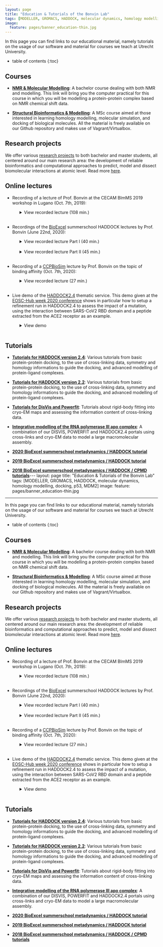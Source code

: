 ```yaml
---
layout: page
title: "Education & Tutorials of the Bonvin Lab"
tags: [MODELLER, GROMACS, HADDOCK, molecular dynamics, homology modelling, docking, p53, MDM2]
image:
  feature: pages/banner_education-thin.jpg
---
```

In this page you can find links to our educational material, namely tutorials on the usage of our software and material for courses we teach at Utrecht University.

* table of contents
{:toc}


## Courses

* [**NMR & Molecular Modelling**](/education/NMRMolmod/): A bachelor course dealing with both NMR and modelling. This link will bring you the computer practical for this course in which you will be modelling a protein-protein complex based on NMR chemical shift data.

* [**Structural Bioinformatics & Modelling**](/education/molmod/): A MSc course aimed at those interested in learning homology modelling, molecular simulation, and docking of biological molecules. All the material is freely available on our Github repository and makes use of Vagrant/Virtualbox.


## Research projects

We offer various [research projects](/education/research-projects/) to both bachelor and master students, all centered around our main research area: the development of reliable bioinformatics and computational approaches to predict, model and dissect biomolecular interactions at atomic level. Read more [here](/education/research-projects/).

<!--
## Conferences and workshops

* [Fall meeting of the Netherlands Society for Biomolecular Modelling - November 2016](/news/NSBM-fall-meeting)

* [INSTRUCT practical course: Advanced methods for the integration of diverse structural data with NMR data - April 2016](/education/INSTRUCT-practical-course/)
-->

## Online lectures

* Recording of a lecture of Prof. Bonvin at the CECAM BImMS 2019 workshop in Lugano (Oct. 7th, 2019):

  <ul>
  <details>
  <summary>View recorded lecture (108 min.)
  </summary>
   <iframe width="560" height="315" src="https://www.youtube.com/embed/KUbEwGv21n8" frameborder="0" allow="accelerometer; autoplay; encrypted-media; gyroscope; picture-in-picture" allowfullscreen></iframe>
  </details>
  <br>
  </ul>
  
* Recordings of the [BioExcel](https://www.bioexcel.eu) summerschool HADDOCK lectures by Prof. Bonvin (June 22nd, 2020):

  <ul>
  <details>
  <summary>View recorded lecture Part I (40 min.)
  </summary>
   <iframe width="560" height="315" src="https://www.youtube.com/embed/AULTBI3BqRY" frameborder="0" allow="accelerometer; autoplay; clipboard-write; encrypted-media; gyroscope; picture-in-picture" allowfullscreen></iframe>
  </details>
  <br>
  <details>
  <summary>View recorded lecture Part II (45 min.)
  </summary>
   <iframe width="560" height="315" src="https://www.youtube.com/embed/yXKZusQKYOM" frameborder="0" allow="accelerometer; autoplay; clipboard-write; encrypted-media; gyroscope; picture-in-picture" allowfullscreen></iframe>
  </details>
  <br>
  </ul>
  
* Recording of a [CCPBioSim](https://www.ccpbiosim.ac.uk/events/workshop-course-material/eventdetail/127/-/training-week-2020) lecture by Prof. Bonvin on the topic of binding affinity (Oct. 7th, 2020):

  <ul>
  <details>
  <summary>View recorded lecture (27 min.)
  </summary>
   <iframe width="560" height="315" src="https://www.youtube.com/embed/wHb63DC59Ns" frameborder="0" allow="accelerometer; autoplay; clipboard-write; encrypted-media; gyroscope; picture-in-picture" allowfullscreen></iframe>
  </details>
  <br>
  </ul>
  
* Live demo of the [HADDOCK2.4](https://wenmr.science.uu.nl/haddock2.4) thematic service. This demo given at the [EOSC-Hub week 2020 conference](https://www.eosc-hub.eu/events/eosc-hub-week-2020-goes-virtual) shows in particular how to setup a refinement run in HADDOCK2.4 to assess the impact of a mutation, using the interaction between SARS-CoV2 RBD domain and a peptide extracted from the ACE2 receptor as an example.

  <ul>
  <details>
  <summary>View demo
  </summary>
   <iframe width="560" height="315" src="https://www.youtube.com/embed/0uf-o4p1cH4" frameborder="0" allow="accelerometer; autoplay; encrypted-media; gyroscope; picture-in-picture" allowfullscreen></iframe>
  </details>
  <br>
  </ul>

## Tutorials

* [**Tutorials for HADDOCK version 2.4**](/education/HADDOCK24): Various tutorials from basic protein-protein docking, to the use of cross-linking data, symmetry and homology informations to guide the docking, and advanced modelling of protein-ligand complexes.

* [**Tutorials for HADDOCK version 2.2**](/education/HADDOCK):  Various tutorials from basic protein-protein docking, to the use of cross-linking data, symmetry and homology informations to guide the docking, and advanced modelling of protein-ligand complexes.

* [**Tutorials for DisVis and Powerfit**](/education/Others): Tutorials about rigid-body fitting into cryo-EM maps and assessing the information content of cross-linking data.

* [**Integrative modelling of the RNA polymerase III apo complex**](/education/HADDOCK24/RNA-Pol-III): A combination of our DISVIS, POWERFIT and HADDOCK2.4 portals using cross-links and cryo-EM data to model a large macromolecular assembly.

* [**2020 BioExcel summerschool metadynamics / HADDOCK tutorial**](/education/biomolecular-simulations-2020)

* [**2019 BioExcel summerschool metadynamics / HADDOCK tutorial**](/education/biomolecular-simulations-2019)

* [**2018 BioExcel summerschool metadynamics / HADDOCK / CPMD tutorials**](/education/biomolecular-simulations-2018)---
layout: page
title: "Education & Tutorials of the Bonvin Lab"
tags: [MODELLER, GROMACS, HADDOCK, molecular dynamics, homology modelling, docking, p53, MDM2]
image:
  feature: pages/banner_education-thin.jpg
---
In this page you can find links to our educational material, namely tutorials on the usage of our software and material for courses we teach at Utrecht University.

* table of contents
{:toc}


## Courses

* [**NMR & Molecular Modelling**](/education/NMRMolmod/): A bachelor course dealing with both NMR and modelling. This link will bring you the computer practical for this course in which you will be modelling a protein-protein complex based on NMR chemical shift data.

* [**Structural Bioinformatics & Modelling**](/education/molmod/): A MSc course aimed at those interested in learning homology modelling, molecular simulation, and docking of biological molecules. All the material is freely available on our Github repository and makes use of Vagrant/Virtualbox.


## Research projects

We offer various [research projects](/education/research-projects/) to both bachelor and master students, all centered around our main research area: the development of reliable bioinformatics and computational approaches to predict, model and dissect biomolecular interactions at atomic level. Read more [here](/education/research-projects/).

<!--
## Conferences and workshops

* [Fall meeting of the Netherlands Society for Biomolecular Modelling - November 2016](/news/NSBM-fall-meeting)

* [INSTRUCT practical course: Advanced methods for the integration of diverse structural data with NMR data - April 2016](/education/INSTRUCT-practical-course/)
-->

## Online lectures

* Recording of a lecture of Prof. Bonvin at the CECAM BImMS 2019 workshop in Lugano (Oct. 7th, 2019):

  <ul>
  <details>
  <summary>View recorded lecture (108 min.)
  </summary>
   <iframe width="560" height="315" src="https://www.youtube.com/embed/KUbEwGv21n8" frameborder="0" allow="accelerometer; autoplay; encrypted-media; gyroscope; picture-in-picture" allowfullscreen></iframe>
  </details>
  <br>
  </ul>
  
* Recordings of the [BioExcel](https://www.bioexcel.eu) summerschool HADDOCK lectures by Prof. Bonvin (June 22nd, 2020):

  <ul>
  <details>
  <summary>View recorded lecture Part I (40 min.)
  </summary>
   <iframe width="560" height="315" src="https://www.youtube.com/embed/AULTBI3BqRY" frameborder="0" allow="accelerometer; autoplay; clipboard-write; encrypted-media; gyroscope; picture-in-picture" allowfullscreen></iframe>
  </details>
  <br>
  <details>
  <summary>View recorded lecture Part II (45 min.)
  </summary>
   <iframe width="560" height="315" src="https://www.youtube.com/embed/yXKZusQKYOM" frameborder="0" allow="accelerometer; autoplay; clipboard-write; encrypted-media; gyroscope; picture-in-picture" allowfullscreen></iframe>
  </details>
  <br>
  </ul>
  
* Recording of a [CCPBioSim](https://www.ccpbiosim.ac.uk/events/workshop-course-material/eventdetail/127/-/training-week-2020) lecture by Prof. Bonvin on the topic of binding affinity (Oct. 7th, 2020):

  <ul>
  <details>
  <summary>View recorded lecture (27 min.)
  </summary>
   <iframe width="560" height="315" src="https://www.youtube.com/embed/wHb63DC59Ns" frameborder="0" allow="accelerometer; autoplay; clipboard-write; encrypted-media; gyroscope; picture-in-picture" allowfullscreen></iframe>
  </details>
  <br>
  </ul>
  
* Live demo of the [HADDOCK2.4](https://wenmr.science.uu.nl/haddock2.4) thematic service. This demo given at the [EOSC-Hub week 2020 conference](https://www.eosc-hub.eu/events/eosc-hub-week-2020-goes-virtual) shows in particular how to setup a refinement run in HADDOCK2.4 to assess the impact of a mutation, using the interaction between SARS-CoV2 RBD domain and a peptide extracted from the ACE2 receptor as an example.

  <ul>
  <details>
  <summary>View demo
  </summary>
   <iframe width="560" height="315" src="https://www.youtube.com/embed/0uf-o4p1cH4" frameborder="0" allow="accelerometer; autoplay; encrypted-media; gyroscope; picture-in-picture" allowfullscreen></iframe>
  </details>
  <br>
  </ul>

## Tutorials

* [**Tutorials for HADDOCK version 2.4**](/education/HADDOCK24): Various tutorials from basic protein-protein docking, to the use of cross-linking data, symmetry and homology informations to guide the docking, and advanced modelling of protein-ligand complexes.

* [**Tutorials for HADDOCK version 2.2**](/education/HADDOCK):  Various tutorials from basic protein-protein docking, to the use of cross-linking data, symmetry and homology informations to guide the docking, and advanced modelling of protein-ligand complexes.

* [**Tutorials for DisVis and Powerfit**](/education/Others): Tutorials about rigid-body fitting into cryo-EM maps and assessing the information content of cross-linking data.

* [**Integrative modelling of the RNA polymerase III apo complex**](/education/HADDOCK24/RNA-Pol-III): A combination of our DISVIS, POWERFIT and HADDOCK2.4 portals using cross-links and cryo-EM data to model a large macromolecular assembly.

* [**2020 BioExcel summerschool metadynamics / HADDOCK tutorial**](/education/biomolecular-simulations-2020)

* [**2019 BioExcel summerschool metadynamics / HADDOCK tutorial**](/education/biomolecular-simulations-2019)

* [**2018 BioExcel summerschool metadynamics / HADDOCK / CPMD tutorials**](/education/biomolecular-simulations-2018)
